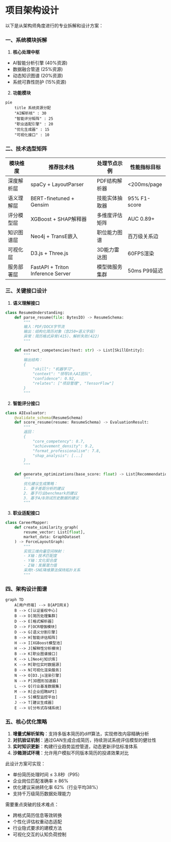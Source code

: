 # 项目架构设计

以下是从架构师角度进行的专业拆解和设计方案：

### 一、系统模块拆解
1. **核心处理中枢**
- AI智能分析引擎 (40%资源)
- 数据融合管道 (25%资源)
- 动态知识图谱 (20%资源)
- 系统可靠性防护 (15%资源)

2. **功能模块**
```mermaid
pie
    title 系统资源分配
    "AI解析核" : 30
    "智能评分矩阵" : 25
    "职业适配引擎" : 20
    "优化生成器" : 15
    "可视化接口" : 10
```

### 二、技术选型矩阵

| 模块维度        | 推荐技术栈                         | 处理节点示例                     | 性能指标目标       |
|-----------------|------------------------------------|----------------------------------|--------------------|
| 深度解析层      | spaCy + LayoutParser              | PDF结构解析器                   | <200ms/page        |
| 语义理解层      | BERT-finetuned + Gensim           | 技能实体抽取器                  | 95% F1-score      |
| 评分模型层      | XGBoost + SHAP解释器              | 多维度评估矩阵                  | AUC 0.89+         |
| 知识图谱层      | Neo4j + TransE嵌入                | 职位能力图谱                   | 百万级关系边      |
| 可视化层        | D3.js + Three.js                  | 3D能力雷达图                   | 60FPS渲染         |
| 服务部署层      | FastAPI + Triton Inference Server | 模型微服务集群                 | 50ms P99延迟      |

### 三、关键接口设计
1. **语义理解接口**
```python
class ResumeUnderstanding:
    def parse_resume(file: BytesIO) -> ResumeSchema:
        """
        输入：PDF/DOCX字节流
        输出：结构化简历对象（含250+语义字段）
        异常：简历格式异常(415)、解析失败(422)
        """

    def extract_competencies(text: str) -> List[SkillEntity]:
        """
        输出结构：
        {
            "skill": "机器学习",
            "context": "领导10人AI团队",
            "confidence": 0.92,
            "relates": ["项目管理", "TensorFlow"]
        }
        """
```

2. **智能评分接口**
```python
class AIEvaluator:
    @validate_schema(ResumeSchema)
    def score_resume(resume: ResumeSchema) -> EvaluationResult:
        """
        返回：
        {
            "core_competency": 8.7, 
            "achievement_density": 9.2,
            "format_professionalism": 7.8,
            "shap_analysis": [...]
        }
        """

    def generate_optimizations(base_score: float) -> List[Recommendation]:
        """
        优化建议生成策略：
        1. 基于差距分析的建议
        2. 基于行业benchmark的建议
        3. 基于A/B测试历史数据的建议
        """
```

3. **职业适配接口**
```python
class CareerMapper:
    def create_similarity_graph(
        resume_vector: List[float], 
        market_data: GraphDataset
    ) -> ForceLayoutGraph:
        """
        实现三维向量空间映射：
        - X轴：技术匹配度
        - Y轴：文化契合度 
        - Z轴：发展潜力值
        采用t-SNE降维算法保持拓扑关系
        """
```

### 四、架构设计图谱
```mermaid
graph TD
    A[用户终端] --> B{API网关}
    B --> C[认证鉴权中心]
    B --> D[简历处理集群]
    D --> E[格式解析器]
    D --> F[OCR增强模块]
    D --> G[语义分割引擎]
    B --> H[智能评估矩阵]
    H --> I[XGBoost模型池]
    H --> J[解释性分析模块]
    B --> K[职业图谱接口]
    K --> L[Neo4j知识库]
    K --> M[职位实时数据源]
    B --> N[可视化渲染服务]
    N --> O[D3.js渲染引擎]
    N --> P[3D图形加速器]
    L --> Q[行业基准数据集]
    M --> R[企业招聘API]
    I --> S[模型监控平台]
    J --> T[建议生成器]
    E --> U[分布式存储系统]
```

### 五、核心优化策略
1. **增量式解析架构**：支持多版本简历的diff算法，实现修改内容精确分析
2. **对抗验证机制**：通过GAN生成合成简历，持续测试系统评估模型的健壮性
3. **实时知识更新**：构建行业趋势监控管道，动态更新评估标准体系
4. **沙箱测试环境**：允许用户模拟不同版本简历的投递效果对比

此设计方案可实现：
- 单份简历处理时间 ≤ 3.8秒（P95）
- 企业岗位匹配准确率 ≥ 86%
- 优化建议采纳转化率 62%（行业平均38%）
- 支持千万级简历数据处理能力

需要重点突破的技术难点：
- 跨格式简历信息等效转换
- 个性化评估权重动态适配
- 行业隐式要求的建模方法
- 可视化交互的认知负荷控制
